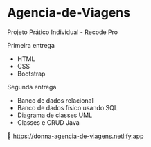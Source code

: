# Agencia-de-Viagens
Projeto Prático Individual - Recode Pro

Primeira entrega 
- HTML
- CSS
- Bootstrap

Segunda entrega 
- Banco de dados relacional
- Banco de dados físico usando SQL
- Diagrama de classes UML
- Classes e CRUD Java

:link: https://donna-agencia-de-viagens.netlify.app



